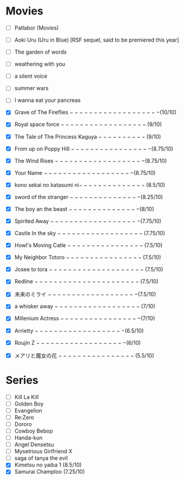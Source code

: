# Movies
- [ ] Patlabor (Movies)
- [ ] Aoki Uru (Uru in Blue) [RSF sequel, said to be premiered this year]
- [ ] The garden of words
- [ ] weathering with you
- [ ] a silent voice
- [ ] summer wars
- [ ] I wanna eat your pancreas
- [x] Grave of The Fireflies $-------------------(10/10)$
- [x] Royal space force $------------------(9/10)$
- [x] The Tale of The Princess Kaguya $----------(9/10)$
- [x] From up on Poppy Hill $-----------------(8.75/10)$
- [x] The Wind Rises $-------------------(8.75/10)$
- [x] Your Name $-------------------(8.75/10)$
- [x] kono sekai no katasumi ni$--------------(8.5/10)$
- [x] sword of the stranger $---------------(8.25/10)$
- [x] The boy an the beast $---------------(8/10)$
- [x] Spirited Away $-------------------(7.75/10)$
- [x] Castle In the sky $------------------(7.75/10)$
- [x] Howl's Moving Catle $----------------(7.5/10)$
- [x] My Neighbor Totoro  $----------------(7.5/10)$
- [x] Josee to tora $--------------------(7.5/10)$
- [x] Redline $----------------------(7.5/10)$
- [x] 未来のミライ $-------------------(7.5/10)$
- [x] a whisker away $------------------(7/10)$
- [x] Millenium Actress $-----------------(7/10)$
- [x] Arrietty $-------------------(6.5/10)$
- [x] Roujin Z $-------------------(6/10)$
- [x] メアリと魔女の花 $----------------(5.5/10)$


# Series
- [ ] Kill La Kill
- [ ] Golden Boy
- [ ] Evangelion
- [ ] Re:Zero
- [ ] Dororo
- [ ] Cowboy Bebop
- [ ] Handa-kun
- [ ] Angel Densetsu 
- [ ] Mysetrious Girlfriend X
- [ ] saga of tanya the evil
- [x] Kimetsu no yaiba 1 (8.5/10)
- [x] Samurai Champloo (7.25/10)
